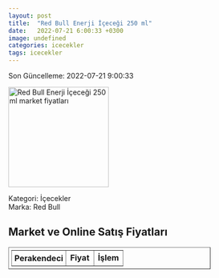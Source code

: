 ```yaml
---
layout: post
title:  "Red Bull Enerji İçeceği 250 ml"
date:   2022-07-21 6:00:33 +0300
image: undefined
categories: icecekler
tags: icecekler
---
```


Son Güncelleme: 2022-07-21 9:00:33

<img src="undefined" width="200" alt="Red Bull Enerji İçeceği 250 ml market fiyatları" />

Kategori: İçecekler
<br />
Marka: Red Bull

<h2>Market ve Online Satış Fiyatları</h2>

<table border="1" style="padding: 5px;width:80%;">
  <tr>
    <td style="padding: 5px;"><strong>Perakendeci</strong></td>
    <td><strong>Fiyat</strong></td>
    <td><strong>İşlem</strong></td>
  </tr>
  
</table>
